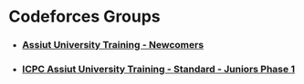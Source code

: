 # Codeforces Groups
- ### [Assiut University Training - Newcomers](https://codeforces.com/group/MWSDmqGsZm/contests)
- ### [ICPC Assiut University Training - Standard - Juniors Phase 1](https://codeforces.com/group/c3FDl9EUi9/contests)
